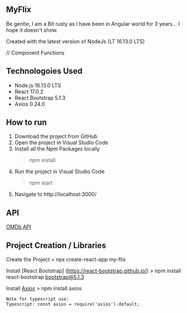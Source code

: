 
## MyFlix

Be gentle, I am a Bit rusty as I have been in Angular world for 3 years... I hope it doesn't show.

Created with the latest version of NodeJs (LT 16.13.0 LTS)

// Component Functions

## Technologoies Used
* Node.js 16.13.0 LTS
* React 17.0.2
* React Bootstrap 5.1.3
* Axios 0.24.0

## How to run
1. Download the project from GitHub
2. Open the project in Visual Studio Code
3. Install all the Npm Packages locally
    > npm install
3. Run the project in Visual Studio Code
    > npm start
4. Navigate to http://localhost:3000/



## API
[OMDb API](https://www.omdbapi.com/)
 

## Project Creation / Libraries

Create the Project
    > npx create-react-app my-flix

Install [React Bootstrap] (https://react-bootstrap.github.io/)
    > npm install react-bootstrap bootstrap@5.1.3

Install [Axios](https://www.npmjs.com/package/axios)
    > npm install axios

    Note for typescript use:
    Typescript: const axios = require('axios').default;

